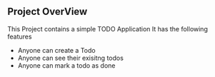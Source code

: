 ## Project OverView

This Project contains a simple TODO Application
It has the following features

- Anyone can create a Todo
- Anyone can see their exisitng todos
- Anyone can mark a todo as done
